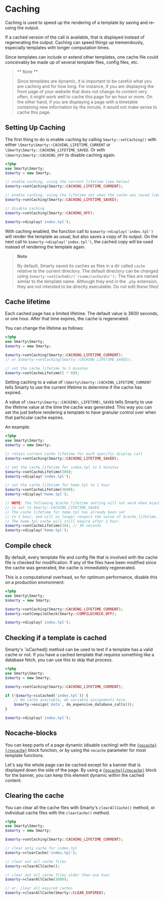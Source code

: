 # Caching

Caching is used to speed up the rendering of a template by saving and re-using the output. 

If a cached version of the call is available, that is displayed instead of
regenerating the output. Caching can speed things up tremendously,
especially templates with longer computation times. 

Since templates can include or extend other templates, one
cache file could conceivably be made up of several template files,
config files, etc.

> ** Note **
> 
> Since templates are dynamic, it is important to be careful what you are
> caching and for how long. For instance, if you are displaying the front
> page of your website that does not change its content very often, it
> might work well to cache this page for an hour or more. On the other
> hand, if you are displaying a page with a timetable containing new
> information by the minute, it would not make sense to cache this page.

## Setting Up Caching

The first thing to do is enable caching by calling `Smarty::setCaching()` with either
`\Smarty\Smarty::CACHING_LIFETIME_CURRENT` or `\Smarty\Smarty::CACHING_LIFETIME_SAVED`.
Or with `\Smarty\Smarty::CACHING_OFF` to disable caching again.

```php
<?php
use Smarty\Smarty;
$smarty = new Smarty;

// enable caching, using the current lifetime (see below)
$smarty->setCaching(Smarty::CACHING_LIFETIME_CURRENT);

// enable caching, using the lifetime set when the cache was saved (see below)
$smarty->setCaching(Smarty::CACHING_LIFETIME_SAVED);

// disable caching
$smarty->setCaching(Smarty::CACHING_OFF);

$smarty->display('index.tpl');
```

With caching enabled, the function call to `$smarty->display('index.tpl')` will
render the template as usual, but also saves a copy of its output. On the
next call to `$smarty->display('index.tpl')`, the cached copy will be used
instead of rendering the template again.

> **Note**
>
> By default, Smarty saved its caches as files in a dir called `cache` relative to the current 
> directory. The default directory can be changed using `$smarty->setCacheDir('/some/cache/dir');` 
> The files are named similar
> to the template name. Although they end in the `.php` extension, they
> are not intended to be directly executable. Do not edit these files!

## Cache lifetime

Each cached page has a limited lifetime. The default value is 3600
seconds, or one hour. After that time expires, the cache is regenerated.

You can change the lifetime as follows:
```php
<?php
use Smarty\Smarty;
$smarty = new Smarty;

$smarty->setCaching(Smarty::CACHING_LIFETIME_CURRENT); 
// or $smarty->setCaching(Smarty::CACHING_LIFETIME_SAVED);

// set the cache_lifetime to 5 minutes
$smarty->setCacheLifetime(5 * 60);
```

Setting caching to a value of `\Smarty\Smarty::CACHING_LIFETIME_CURRENT` tells Smarty to use
the current lifetime to determine if the cache has expired.

A value of `\Smarty\Smarty::CACHING\_LIFETIME\_SAVED` tells Smarty to use the lifetime value at the time the
cache was generated. This way you can set the just before rendering a template to have granular control over
when that particular cache expires.

An example:
```php
<?php
use Smarty\Smarty;
$smarty = new Smarty;

// retain current cache lifetime for each specific display call
$smarty->setCaching(Smarty::CACHING_LIFETIME_SAVED);

// set the cache_lifetime for index.tpl to 5 minutes
$smarty->setCacheLifetime(300);
$smarty->display('index.tpl');

// set the cache_lifetime for home.tpl to 1 hour
$smarty->setCacheLifetime(3600);
$smarty->display('home.tpl');

// NOTE: the following $cache_lifetime setting will not work when $caching
// is set to Smarty::CACHING_LIFETIME_SAVED.
// The cache lifetime for home.tpl has already been set
// to 1 hour, and will no longer respect the value of $cache_lifetime.
// The home.tpl cache will still expire after 1 hour.
$smarty->setCacheLifetime(30); // 30 seconds
$smarty->display('home.tpl');
```

## Compile check

By default, every template file and config file that is involved with the cache file
is checked for modification. If any of the files have been modified
since the cache was generated, the cache is immediately regenerated.

This is a computational overhead, so for optimum performance, disable this on a production environment:

```php
<?php
use Smarty\Smarty;
$smarty = new Smarty;

$smarty->setCaching(Smarty::CACHING_LIFETIME_CURRENT);
$smarty->setCompileCheck(Smarty::COMPILECHECK_OFF);

$smarty->display('index.tpl');
```

## Checking if a template is cached

Smarty's `isCached() method can be used to test if a
template has a valid cache or not. If you have a cached template that
requires something like a database fetch, you can use this to skip that
process.

```php
<?php
use Smarty\Smarty;
$smarty = new Smarty;

$smarty->setCaching(Smarty::CACHING_LIFETIME_CURRENT);

if (!$smarty->isCached('index.tpl')) {
    // No cache available, do variable assignments here.
    $smarty->assign('data', do_expensive_database_calls());
}

$smarty->display('index.tpl');
```

## Nocache-blocks
You can keep parts of a page dynamic (disable caching) with the
[`{nocache}{/nocache}`](../../designers/language-builtin-functions/language-function-nocache.md) block function, 
or by using the `nocache` parameter for most template functions.

Let's say the whole page can be cached except for a banner that is
displayed down the side of the page. By using a [`{nocache}{/nocache}`](../../designers/language-builtin-functions/language-function-nocache.md)
block for the banner, you can
keep this element dynamic within the cached content.

## Clearing the cache
You can clear all the cache files with Smarty's `clearAllCache()` method, or individual cache
files with the `clearCache()` method.

```php
<?php
use Smarty\Smarty;
$smarty = new Smarty;

$smarty->setCaching(Smarty::CACHING_LIFETIME_CURRENT);

// clear only cache for index.tpl
$smarty->clearCache('index.tpl');

// clear out all cache files
$smarty->clearAllCache();

// clear out all cache files older than one hour
$smarty->clearAllCache(3600);

// or, clear all expired caches
$smarty->clearAllCache(Smarty::CLEAR_EXPIRED);
```

        

